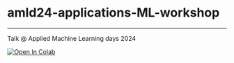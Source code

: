 # amld24-applications-ML-workshop


---

Talk @ Applied Machine Learning days 2024 

[![Open In Colab](https://colab.research.google.com/assets/colab-badge.svg)](https://colab.research.google.com/github/epfl-exts/amld24-applications-ML-workshop/blob/main/timeseries_regression_case_study/timeseries_prediction_workbook.ipynb)
